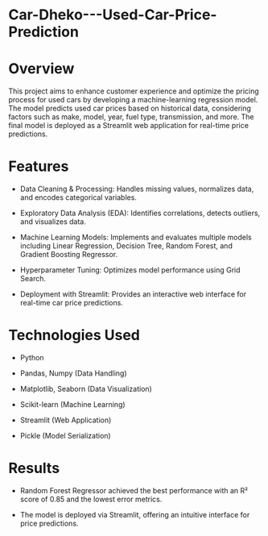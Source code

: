 # Car-Dheko---Used-Car-Price-Prediction

# Overview

This project aims to enhance customer experience and optimize the pricing process for used cars by developing a machine-learning regression model. The model predicts used car prices based on historical data, considering factors such as make, model, year, fuel type, transmission, and more. The final model is deployed as a Streamlit web application for real-time price predictions.

# Features

 - Data Cleaning & Processing: Handles missing values, normalizes data, and encodes categorical variables.

 - Exploratory Data Analysis (EDA): Identifies correlations, detects outliers, and visualizes data.

 - Machine Learning Models: Implements and evaluates multiple models including Linear Regression, Decision Tree, Random Forest, and Gradient Boosting Regressor.

 - Hyperparameter Tuning: Optimizes model performance using Grid Search.

 - Deployment with Streamlit: Provides an interactive web interface for real-time car price predictions.

# Technologies Used

 - Python

 - Pandas, Numpy (Data Handling)

 - Matplotlib, Seaborn (Data Visualization)

 - Scikit-learn (Machine Learning)

 - Streamlit (Web Application)

 - Pickle (Model Serialization)

# Results

 - Random Forest Regressor achieved the best performance with an R² score of 0.85 and the lowest error metrics.

 - The model is deployed via Streamlit, offering an intuitive interface for price predictions.
